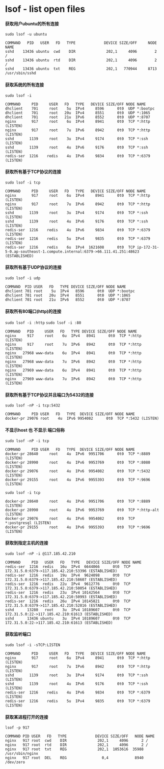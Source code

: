 # lsof - list open files

#### 获取用户ubuntu的所有连接
```sudo lsof -u ubuntu```
```
COMMAND   PID   USER   FD   TYPE             DEVICE SIZE/OFF     NODE NAME
sshd    13436 ubuntu  cwd    DIR              202,1     4096        2 /
sshd    13436 ubuntu  rtd    DIR              202,1     4096        2 /
sshd    13436 ubuntu  txt    REG              202,1   770944     8713 /usr/sbin/sshd
```

#### 获取系统的所有连接
```sudo lsof -i```
```
COMMAND     PID     USER   FD   TYPE   DEVICE SIZE/OFF NODE NAME
dhclient    701     root    5u  IPv4     8596      0t0  UDP *:bootpc 
dhclient    701     root   20u  IPv4     8551      0t0  UDP *:1065 
dhclient    701     root   21u  IPv6     8552      0t0  UDP *:8707 
nginx       917     root    6u  IPv4     8941      0t0  TCP *:http (LISTEN)
nginx       917     root    7u  IPv6     8942      0t0  TCP *:http (LISTEN)
sshd       1139     root    3u  IPv4     9174      0t0  TCP *:ssh (LISTEN)
sshd       1139     root    4u  IPv6     9176      0t0  TCP *:ssh (LISTEN)
redis-ser  1216    redis    4u  IPv6     9834      0t0  TCP *:6379 (LISTEN)
```

#### 获取所有基于TCP协议的连接
```sudo lsof -i tcp```
```
COMMAND     PID     USER   FD   TYPE   DEVICE SIZE/OFF NODE NAME
nginx       917     root    6u  IPv4     8941      0t0  TCP *:http (LISTEN)
nginx       917     root    7u  IPv6     8942      0t0  TCP *:http (LISTEN)
sshd       1139     root    3u  IPv4     9174      0t0  TCP *:ssh (LISTEN)
sshd       1139     root    4u  IPv6     9176      0t0  TCP *:ssh (LISTEN)
redis-ser  1216    redis    4u  IPv6     9834      0t0  TCP *:6379 (LISTEN)
redis-ser  1216    redis    5u  IPv4     9835      0t0  TCP *:6379 (LISTEN)
redis-ser  1216    redis    6u  IPv4  1621608      0t0  TCP ip-172-31-5-0.ap-southeast-1.compute.internal:6379->66.111.41.251:48623 (ESTABLISHED)
```

#### 获取所有基于UDP协议的连接
```sudo lsof -i udp```
```
COMMAND  PID USER   FD   TYPE DEVICE SIZE/OFF NODE NAME
dhclient 701 root    5u  IPv4   8596      0t0  UDP *:bootpc 
dhclient 701 root   20u  IPv4   8551      0t0  UDP *:1065 
dhclient 701 root   21u  IPv6   8552      0t0  UDP *:8707 
```

#### 获取所有80端口(http)的连接
```sudo lsof -i :http```
```sudo lsof -i :80```
```
COMMAND   PID     USER   FD   TYPE DEVICE SIZE/OFF NODE NAME
nginx     917     root    6u  IPv4   8941      0t0  TCP *:http (LISTEN)
nginx     917     root    7u  IPv6   8942      0t0  TCP *:http (LISTEN)
nginx   27968 www-data    6u  IPv4   8941      0t0  TCP *:http (LISTEN)
nginx   27968 www-data    7u  IPv6   8942      0t0  TCP *:http (LISTEN)
nginx   27969 www-data    6u  IPv4   8941      0t0  TCP *:http (LISTEN)
nginx   27969 www-data    7u  IPv6   8942      0t0  TCP *:http (LISTEN)
```

#### 获取所有基于TCP协议并且端口为5432的连接
```sudo lsof -nP -i tcp:5432```
```
COMMAND     PID USER   FD   TYPE  DEVICE SIZE/OFF NODE NAME
docker-pr 29076 root    4u  IPv6 9954082      0t0  TCP *:5432 (LISTEN)
```

#### 不显示host 也 不显示 端口俗称
```sudo lsof -nP -i tcp```
```
COMMAND     PID USER   FD   TYPE  DEVICE SIZE/OFF NODE NAME
docker-pr 28640     root    4u  IPv6  9951706      0t0  TCP *:8889 (LISTEN)
docker-pr 28990     root    4u  IPv6  9953769      0t0  TCP *:8080 (LISTEN)
docker-pr 29076     root    4u  IPv6  9954082      0t0  TCP *:5432 (LISTEN)
docker-pr 29155     root    4u  IPv6  9955393      0t0  TCP *:9696 (LISTEN)
```
```sudo lsof -i tcp```
```
docker-pr 28640     root    4u  IPv6  9951706      0t0  TCP *:8889 (LISTEN)
docker-pr 28990     root    4u  IPv6  9953769      0t0  TCP *:http-alt (LISTEN)
docker-pr 29076     root    4u  IPv6  9954082      0t0  TCP *:postgresql (LISTEN)
docker-pr 29155     root    4u  IPv6  9955393      0t0  TCP *:9696 (LISTEN)
```

#### 获取到指定主机的连接
```sudo lsof -nP -i @117.185.42.210```
```
COMMAND     PID   USER   FD   TYPE   DEVICE SIZE/OFF NODE NAME
redis-ser  1216  redis   16u  IPv4  6644066      0t0  TCP 172.31.5.0:6379->117.185.42.210:53396 (ESTABLISHED)
redis-ser  1216  redis   19u  IPv4  9624098      0t0  TCP 172.31.5.0:6379->117.185.42.210:58607 (ESTABLISHED)
redis-ser  1216  redis   22u  IPv4  9612776      0t0  TCP 172.31.5.0:6379->117.185.42.210:50054 (ESTABLISHED)
redis-ser  1216  redis   23u  IPv4 10142564      0t0  TCP 172.31.5.0:6379->117.185.42.210:50993 (ESTABLISHED)
redis-ser  1216  redis   26u  IPv4 10145821      0t0  TCP 172.31.5.0:6379->117.185.42.210:52816 (ESTABLISHED)
sshd      13280   root    3u  IPv4 10189607      0t0  TCP 172.31.5.0:22->117.185.42.210:61613 (ESTABLISHED)
sshd      13436 ubuntu    3u  IPv4 10189607      0t0  TCP 172.31.5.0:22->117.185.42.210:61613 (ESTABLISHED)
```

#### 获取监听端口
```sudo lsof -i -sTCP:LISTEN```
```
COMMAND     PID     USER   FD   TYPE   DEVICE SIZE/OFF NODE NAME
nginx       917     root    6u  IPv4     8941      0t0  TCP *:http (LISTEN)
nginx       917     root    7u  IPv6     8942      0t0  TCP *:http (LISTEN)
sshd       1139     root    3u  IPv4     9174      0t0  TCP *:ssh (LISTEN)
sshd       1139     root    4u  IPv6     9176      0t0  TCP *:ssh (LISTEN)
redis-ser  1216    redis    4u  IPv6     9834      0t0  TCP *:6379 (LISTEN)
redis-ser  1216    redis    5u  IPv4     9835      0t0  TCP *:6379 (LISTEN)
```

#### 获取某进程打开的连接
```lsof -p 917```
```
COMMAND PID USER   FD   TYPE             DEVICE SIZE/OFF   NODE NAME
nginx   917 root  cwd    DIR              202,1     4096      2 /
nginx   917 root  rtd    DIR              202,1     4096      2 /
nginx   917 root  txt    REG              202,1  1053616  35988 /usr/sbin/nginx
nginx   917 root  DEL    REG                0,4            8940 /dev/zero
```
